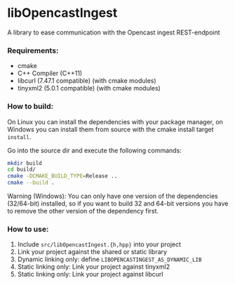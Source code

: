 # libOpencastIngest

A library to ease communication with the Opencast ingest REST-endpoint


### Requirements:

- cmake
- C++ Compiler (C++11)
- libcurl (7.47.1 compatible) (with cmake modules)
- tinyxml2 (5.0.1 compatible) (with cmake modules)


### How to build:
On Linux you can install the dependencies with your package manager, on Windows you can install them from source with the cmake install target `install`.

Go into the source dir and execute the following commands:
```bash
mkdir build
cd build/
cmake -DCMAKE_BUILD_TYPE=Release ..
cmake --build .
```

Warning (Windows): You can only have one version of the dependencies (32/64-bit) installed, so if you want to build 32 and 64-bit versions you have to remove the other version of the dependency first.

### How to use:
1. Include `src/libOpencastIngest.{h,hpp}` into your project
2. Link your project against the shared or static library
3. Dynamic linking only: define `LIBOPENCASTINGEST_AS_DYNAMIC_LIB`
4. Static linking only: Link your project against tinyxml2
5. Static linking only: Link your project against libcurl
